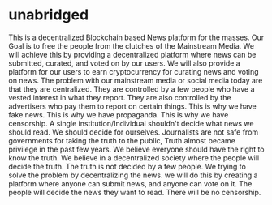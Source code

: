 # unabridged
This is a decentralized Blockchain based News platform for the masses. Our Goal is to free  the people from the clutches of the Mainstream Media. We will achieve this by providing a decentralized platform where news can be submitted, curated, and voted on by our users. We will also provide a platform for our users to earn cryptocurrency for curating  news and voting on news.  The problem with our mainstream media or social media today are  that they are centralized. They are controlled by a few people who have a vested interest in what they report. They are also controlled by the advertisers who pay them to report on certain things. This is why we have fake news. This is why we have propaganda. This is why we have censorship. A single institution/Individual shouldn't decide what  news we should read. We should decide for ourselves.   Journalists are not safe from governments for taking the truth to the public, Truth almost became privilege  in the past few years. We believe everyone    should have the right to know the truth. We believe in a decentralized society where the people will decide the truth. The truth is not decided by a few people.  We trying to solve the problem by  decentralizing the news. we will do this by creating a platform where anyone can submit news, and anyone can vote on it. The people will decide the news they want to read. There will be no censorship.

